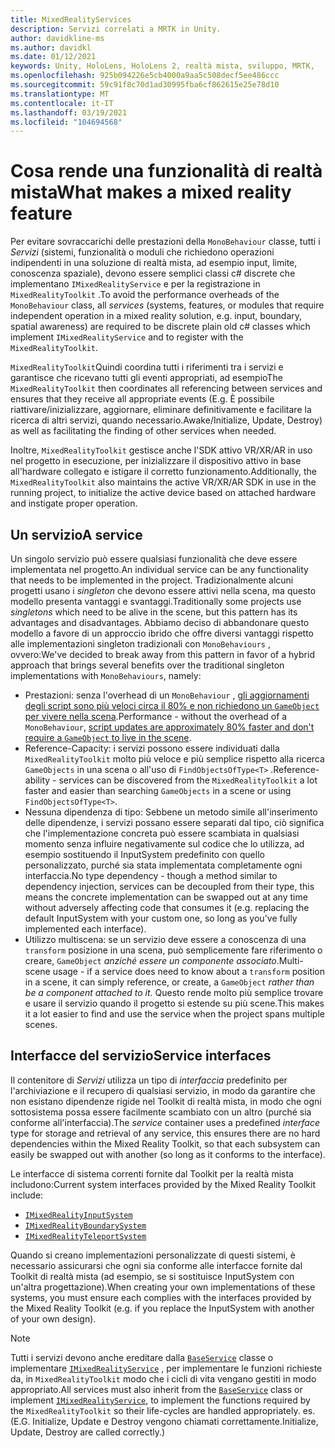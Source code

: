 ```yaml
---
title: MixedRealityServices
description: Servizi correlati a MRTK in Unity.
author: davidkline-ms
ms.author: davidkl
ms.date: 01/12/2021
keywords: Unity, HoloLens, HoloLens 2, realtà mista, sviluppo, MRTK,
ms.openlocfilehash: 925b094226e5cb4000a9aa5c508decf5ee486ccc
ms.sourcegitcommit: 59c91f8c70d1ad30995fba6cf862615e25e78d10
ms.translationtype: MT
ms.contentlocale: it-IT
ms.lasthandoff: 03/19/2021
ms.locfileid: "104694568"
---
```

# <a name="what-makes-a-mixed-reality-feature"></a><span data-ttu-id="2f546-104">Cosa rende una funzionalità di realtà mista</span><span class="sxs-lookup"><span data-stu-id="2f546-104">What makes a mixed reality feature</span></span>

<span data-ttu-id="2f546-105">Per evitare sovraccarichi delle prestazioni della `MonoBehaviour` classe, tutti i *Servizi* (sistemi, funzionalità o moduli che richiedono operazioni indipendenti in una soluzione di realtà mista, ad esempio input, limite, conoscenza spaziale), devono essere semplici classi c# discrete che implementano `IMixedRealityService` e per la registrazione in `MixedRealityToolkit` .</span><span class="sxs-lookup"><span data-stu-id="2f546-105">To avoid the performance overheads of the `MonoBehaviour` class, all *services* (systems, features, or modules that require independent operation in a mixed reality solution, e.g. input, boundary, spatial awareness) are required to be discrete plain old c# classes which implement `IMixedRealityService` and to register with the `MixedRealityToolkit`.</span></span>

<span data-ttu-id="2f546-106">`MixedRealityToolkit`Quindi coordina tutti i riferimenti tra i servizi e garantisce che ricevano tutti gli eventi appropriati, ad esempio</span><span class="sxs-lookup"><span data-stu-id="2f546-106">The `MixedRealityToolkit` then coordinates all referencing between services and ensures that they receive all appropriate events (E.g.</span></span> <span data-ttu-id="2f546-107">È possibile riattivare/inizializzare, aggiornare, eliminare definitivamente e facilitare la ricerca di altri servizi, quando necessario.</span><span class="sxs-lookup"><span data-stu-id="2f546-107">Awake/Initialize, Update, Destroy) as well as facilitating the finding of other services when needed.</span></span>

<span data-ttu-id="2f546-108">Inoltre, `MixedRealityToolkit` gestisce anche l'SDK attivo VR/XR/AR in uso nel progetto in esecuzione, per inizializzare il dispositivo attivo in base all'hardware collegato e istigare il corretto funzionamento.</span><span class="sxs-lookup"><span data-stu-id="2f546-108">Additionally, the `MixedRealityToolkit` also maintains the active VR/XR/AR SDK in use in the running project, to initialize the active device based on attached hardware and instigate proper operation.</span></span>

## <a name="a-service"></a><span data-ttu-id="2f546-109">Un servizio</span><span class="sxs-lookup"><span data-stu-id="2f546-109">A service</span></span>

<span data-ttu-id="2f546-110">Un singolo servizio può essere qualsiasi funzionalità che deve essere implementata nel progetto.</span><span class="sxs-lookup"><span data-stu-id="2f546-110">An individual service can be any functionality that needs to be implemented in the project.</span></span> <span data-ttu-id="2f546-111">Tradizionalmente alcuni progetti usano i *singleton* che devono essere attivi nella scena, ma questo modello presenta vantaggi e svantaggi.</span><span class="sxs-lookup"><span data-stu-id="2f546-111">Traditionally some projects use *singletons* which need to be alive in the scene, but this pattern has its advantages and disadvantages.</span></span> <span data-ttu-id="2f546-112">Abbiamo deciso di abbandonare questo modello a favore di un approccio ibrido che offre diversi vantaggi rispetto alle implementazioni singleton tradizionali con `MonoBehaviours` , ovvero:</span><span class="sxs-lookup"><span data-stu-id="2f546-112">We've decided to break away from this pattern in favor of a hybrid approach that brings several benefits over the traditional singleton implementations with `MonoBehaviours`, namely:</span></span>

* <span data-ttu-id="2f546-113">Prestazioni: senza l'overhead di un `MonoBehaviour` , [gli aggiornamenti degli script sono più veloci circa il 80% e non richiedono un `GameObject` per vivere nella scena](https://blogs.unity3d.com/2015/12/23/1k-update-calls/).</span><span class="sxs-lookup"><span data-stu-id="2f546-113">Performance - without the overhead of a `MonoBehaviour`, [script updates are approximately 80% faster and don't require a `GameObject` to live in the scene](https://blogs.unity3d.com/2015/12/23/1k-update-calls/).</span></span>
* <span data-ttu-id="2f546-114">Reference-Capacity: i servizi possono essere individuati dalla `MixedRealityToolkit` molto più veloce e più semplice rispetto alla ricerca `GameObjects` in una scena o all'uso di `FindObjectsOfType<T>` .</span><span class="sxs-lookup"><span data-stu-id="2f546-114">Reference-ability - services can be discovered from the `MixedRealityToolkit` a lot faster and easier than searching `GameObjects` in a scene or using `FindObjectsOfType<T>`.</span></span>
* <span data-ttu-id="2f546-115">Nessuna dipendenza di tipo: Sebbene un metodo simile all'inserimento delle dipendenze, i servizi possano essere separati dal tipo, ciò significa che l'implementazione concreta può essere scambiata in qualsiasi momento senza influire negativamente sul codice che lo utilizza, ad esempio sostituendo il InputSystem predefinito con quello personalizzato, purché sia stata implementata completamente ogni interfaccia.</span><span class="sxs-lookup"><span data-stu-id="2f546-115">No type dependency - though a method similar to dependency injection, services can be decoupled from their type, this means the concrete implementation can be swapped out at any time without adversely affecting code that consumes it (e.g. replacing the default InputSystem with your custom one, so long as you've fully implemented each interface).</span></span>
* <span data-ttu-id="2f546-116">Utilizzo multiscena: se un servizio deve essere a conoscenza di una `transform` posizione in una scena, può semplicemente fare riferimento o creare, `GameObject` _anziché essere un componente associato_.</span><span class="sxs-lookup"><span data-stu-id="2f546-116">Multi-scene usage - if a service does need to know about a `transform` position in a scene, it can simply reference, or create, a `GameObject` _rather than be a component attached to it_.</span></span> <span data-ttu-id="2f546-117">Questo rende molto più semplice trovare e usare il servizio quando il progetto si estende su più scene.</span><span class="sxs-lookup"><span data-stu-id="2f546-117">This makes it a lot easier to find and use the service when the project spans multiple scenes.</span></span>

## <a name="service-interfaces"></a><span data-ttu-id="2f546-118">Interfacce del servizio</span><span class="sxs-lookup"><span data-stu-id="2f546-118">Service interfaces</span></span>

<span data-ttu-id="2f546-119">Il contenitore di *Servizi* utilizza un tipo di *interfaccia* predefinito per l'archiviazione e il recupero di qualsiasi servizio, in modo da garantire che non esistano dipendenze rigide nel Toolkit di realtà mista, in modo che ogni sottosistema possa essere facilmente scambiato con un altro (purché sia conforme all'interfaccia).</span><span class="sxs-lookup"><span data-stu-id="2f546-119">The *service* container uses a predefined *interface* type for storage and retrieval of any service, this ensures there are no hard dependencies within the Mixed Reality Toolkit, so that each subsystem can easily be swapped out with another (so long as it conforms to the interface).</span></span>

<span data-ttu-id="2f546-120">Le interfacce di sistema correnti fornite dal Toolkit per la realtà mista includono:</span><span class="sxs-lookup"><span data-stu-id="2f546-120">Current system interfaces provided by the Mixed Reality Toolkit include:</span></span>

* [`IMixedRealityInputSystem`](xref:Microsoft.MixedReality.Toolkit.Input.IMixedRealityInputSystem)
* [`IMixedRealityBoundarySystem`](xref:Microsoft.MixedReality.Toolkit.Boundary.IMixedRealityBoundarySystem)
* [`IMixedRealityTeleportSystem`](xref:Microsoft.MixedReality.Toolkit.Teleport.IMixedRealityTeleportSystem)

<span data-ttu-id="2f546-121">Quando si creano implementazioni personalizzate di questi sistemi, è necessario assicurarsi che ogni sia conforme alle interfacce fornite dal Toolkit di realtà mista (ad esempio, se si sostituisce InputSystem con un'altra progettazione).</span><span class="sxs-lookup"><span data-stu-id="2f546-121">When creating your own implementations of these systems, you must ensure each complies with the interfaces provided by the Mixed Reality Toolkit (e.g. if you replace the InputSystem with another of your own design).</span></span>

> [!NOTE]
> <span data-ttu-id="2f546-122">Tutti i servizi devono anche ereditare dalla [`BaseService`](xref:Microsoft.MixedReality.Toolkit.BaseService) classe o implementare [`IMixedRealityService`](xref:Microsoft.MixedReality.Toolkit.IMixedRealityService) , per implementare le funzioni richieste da, in `MixedRealityToolkit` modo che i cicli di vita vengano gestiti in modo appropriato.</span><span class="sxs-lookup"><span data-stu-id="2f546-122">All services must also inherit from the [`BaseService`](xref:Microsoft.MixedReality.Toolkit.BaseService) class or implement [`IMixedRealityService`](xref:Microsoft.MixedReality.Toolkit.IMixedRealityService), to implement the functions required by the `MixedRealityToolkit` so their life-cycles are handled appropriately.</span></span> <span data-ttu-id="2f546-123">es.</span><span class="sxs-lookup"><span data-stu-id="2f546-123">(E.G.</span></span> <span data-ttu-id="2f546-124">Initialize, Update e Destroy vengono chiamati correttamente.</span><span class="sxs-lookup"><span data-stu-id="2f546-124">Initialize, Update, Destroy are called correctly.)</span></span>
